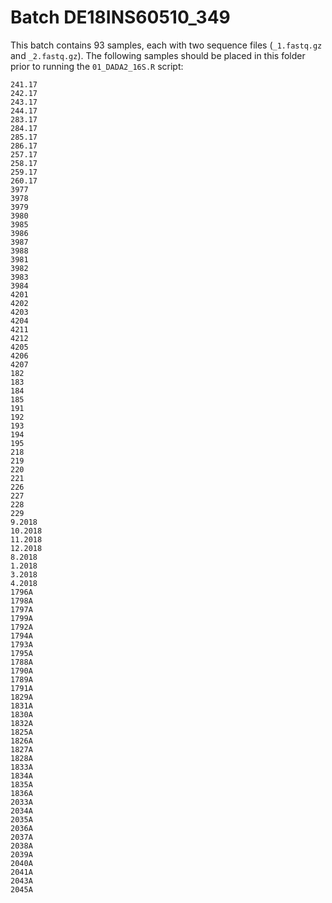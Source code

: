 # Batch DE18INS60510_349
This batch contains 93 samples, each with two sequence files (`_1.fastq.gz` and `_2.fastq.gz`). The following samples should be placed in this folder prior to running the `01_DADA2_16S.R` script:

```
241.17
242.17
243.17
244.17
283.17
284.17
285.17
286.17
257.17
258.17
259.17
260.17
3977
3978
3979
3980
3985
3986
3987
3988
3981
3982
3983
3984
4201
4202
4203
4204
4211
4212
4205
4206
4207
182
183
184
185
191
192
193
194
195
218
219
220
221
226
227
228
229
9.2018
10.2018
11.2018
12.2018
8.2018
1.2018
3.2018
4.2018
1796A
1798A
1797A
1799A
1792A
1794A
1793A
1795A
1788A
1790A
1789A
1791A
1829A
1831A
1830A
1832A
1825A
1826A
1827A
1828A
1833A
1834A
1835A
1836A
2033A
2034A
2035A
2036A
2037A
2038A
2039A
2040A
2041A
2043A
2045A
```
